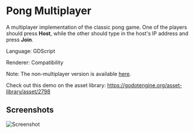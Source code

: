 # Pong Multiplayer

A multiplayer implementation of the classic pong game.
One of the players should press **Host**, while the other
should type in the host's IP address and press **Join**.

Language: GDScript

Renderer: Compatibility

Note: The non-multiplayer version is available [here](https://github.com/godotengine/godot-demo-projects/tree/master/2d/pong).

Check out this demo on the asset library: https://godotengine.org/asset-library/asset/2798

## Screenshots

![Screenshot](screenshots/pong_multiplayer.png)
